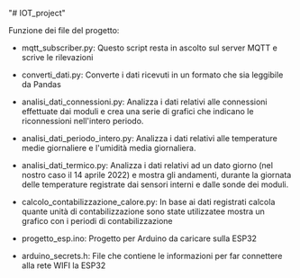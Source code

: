 "# IOT_project" 

Funzione dei file del progetto:

- mqtt_subscriber.py: Questo script resta in ascolto sul server MQTT e scrive le rilevazioni
- converti_dati.py: Converte i dati ricevuti in un formato che sia leggibile da Pandas
- analisi_dati_connessioni.py: Analizza i dati relativi alle connessioni effettuate dai moduli e crea una serie di grafici che indicano le riconnessioni nell'intero periodo.
- analisi_dati_periodo_intero.py: Analizza i dati relativi alle temperature medie giornaliere e l'umidità media giornaliera.
- analisi_dati_termico.py: Analizza i dati relativi ad un dato giorno (nel nostro caso il 14 aprile 2022) e mostra gli andamenti, durante la giornata delle temperature registrate dai sensori interni e dalle sonde dei moduli.
- calcolo_contabilizzazione_calore.py: In base ai dati registrati calcola quante unità di contabilizzazione sono state utilizzatee mostra un grafico con i periodi di contabilizzazione

- progetto_esp.ino: Progetto per Arduino da caricare sulla ESP32
- arduino_secrets.h: File che contiene le informazioni per far connettere alla rete WIFI la ESP32
